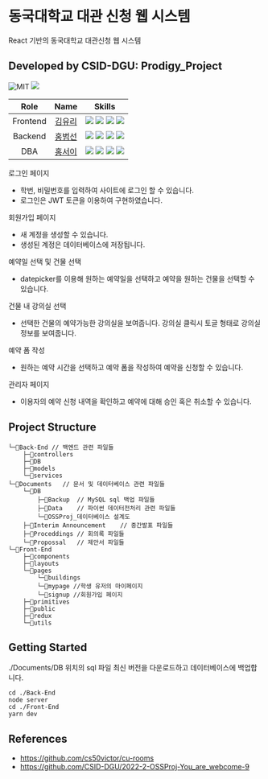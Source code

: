 # 동국대학교 대관 신청 웹 시스템
React 기반의 동국대학교 대관신청 웹 시스템

## Developed by CSID-DGU: Prodigy_Project
<img alt="MIT" src ="https://img.shields.io/badge/license-MIT-salmon"> 
<img src="https://img.shields.io/badge/Visual Studio Code-007ACC?style=flat-square&logo=Visual Studio Code&logoColor=white"/>


| Role  | Name | Skills |
| :-----: |:----:| ------ |
| Frontend  | [김유리](https://github.com/yurik1m) |<img src="https://img.shields.io/badge/Node.js-339933?style=flat-square&logo=Node.js&logoColor=white"/> <img src="https://img.shields.io/badge/React-61DAFB?style=flat-square&logo=React&logoColor=black"/> <img src="https://img.shields.io/badge/Tailwind CSS-06B6D4?style=flat-square&logo=Tailwind CSS&logoColor=white"/> <img src="https://img.shields.io/badge/Next.js-000000?style=flat-square&logo=Next.js&logoColor=white"/>|
| Backend   | [홍범선](https://github.com/bshong12)|<img src="https://img.shields.io/badge/Node.js-339933?style=flat-square&logo=Node.js&logoColor=white"/> <img src="https://img.shields.io/badge/Amazon AWS-232F3E?style=flat-square&logo=amazonaws&logoColor=white"/> <img src="https://img.shields.io/badge/Express-000000?style=flat-square&logo=Express&logoColor=white"/> <img src="https://img.shields.io/badge/Postman-FF6C37?style=flat-square&logo=Postman&logoColor=white"/> |
| DBA  | [홍서이](https://github.com/hongseoi) | <img src="https://img.shields.io/badge/Amazon AWS-232F3E?style=flat-square&logo=amazonaws&logoColor=white"/> <img src="https://img.shields.io/badge/Python-3776AB?style=flat-square&logo=Python&logoColor=white"/> <img src="https://img.shields.io/badge/MySQL-4479A1?style=flat-square&logo=MySQL&logoColor=white"/> <img src="https://img.shields.io/badge/Express-000000?style=flat-square&logo=Express&logoColor=white"/>|


로그인 페이지
- 학번, 비밀번호를 입력하여 사이트에 로그인 할 수 있습니다.
- 로그인은 JWT 토큰을 이용하여 구현하였습니다.


회원가입 페이지
- 새 계정을 생성할 수 있습니다.
- 생성된 계정은 데이터베이스에 저장됩니다.

예약일 선택 및 건물 선택
- datepicker를 이용해 원하는 예약일을 선택하고 예약을 원하는 건물을 선택할 수 있습니다.

건물 내 강의실 선택
- 선택한 건물의 예약가능한 강의실을 보여줍니다. 강의실 클릭시 토글 형태로 강의실 정보를 보여줍니다.

예약 폼 작성
- 원하는 예약 시간을 선택하고 예약 폼을 작성하여 예약을 신청할 수 있습니다.

관리자 페이지
- 이용자의 예약 신청 내역을 확인하고 예약에 대해 승인 혹은 취소할 수 있습니다.

## Project Structure

```
└─📂Back-End // 백엔드 관련 파일들
    ├─📂controllers
    ├─📂DB
    ├─📂models
    └─📂services
└─📂Documents   // 문서 및 데이터베이스 관련 파일들
    └─📂DB
        ├─📂Backup  // MySQL sql 백업 파일들
        ├─📂Data    // 파이썬 데이터전처리 관련 파일들
        └─📃OSSProj_데이터베이스 설계도
    ├─📂Interim Announcement    // 중간발표 파일들
    ├─📂Proceddings // 회의록 파일들
    └─📂Propossal   // 제안서 파일들
└─📂Front-End
    ├─📂components
    ├─📂layouts
    └─📂pages
        └─📂buildings
        └─📂mypage //학생 유저의 마이페이지
        └─📂signup //회원가입 페이지
    ├─📂primitives
    ├─📂public
    ├─📂redux
    └─📂utils

```
## Getting Started

 ./Documents/DB 위치의 sql 파일 최신 버전을 다운로드하고 데이터베이스에 백업합니다.

 ```
 cd ./Back-End
 node server
 cd ./Front-End
 yarn dev
 ```

## References
- https://github.com/cs50victor/cu-rooms
- https://github.com/CSID-DGU/2022-2-OSSProj-You_are_webcome-9

